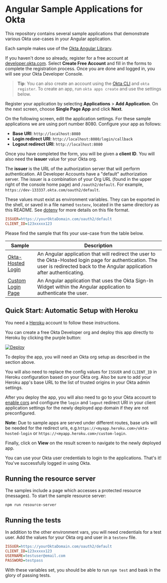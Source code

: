 # Angular Sample Applications for Okta 

This repository contains several sample applications that demonstrate various Okta use-cases in your Angular application.

Each sample makes use of the [Okta Angular Library][].

If you haven't done so already, register for a free account at [developer.okta.com](https://developer.okta.com/). Select **Create Free Account** and fill in the forms to complete the registration process. Once you are done and logged in, you will see your Okta Developer Console. 

> **Tip**: You can also create an account using the [Okta CLI](https://github.com/oktadeveloper/okta-cli) and `okta register`. To create an app, run `okta apps create` and use the settings below.

Register your application by selecting **Applications** > **Add Application**. On the next screen, choose **Single Page App** and click **Next**.

On the following screen, edit the application settings. For these sample applications we are using port number 8080. Configure your app as follows:

* **Base URI**: `http://localhost:8080`
* **Login redirect URI**: `http://localhost:8080/login/callback` 
* **Logout redirect URI**: `http://localhost:8080` 

Once you have completed the form, you will be given a **client ID**. You will also need the **issuer** value for your Okta org. 

The **issuer** is the URL of the authorization server that will perform authentication.  All Developer Accounts have a "default" authorization server.  The issuer is a combination of your Org URL (found in the upper right of the console home page) and `/oauth2/default`. For example, `https://dev-133337.okta.com/oauth2/default`.

These values must exist as environment variables. They can be exported in the shell, or saved in a file named `testenv`, located in the same directory as this README. See [dotenv](https://www.npmjs.com/package/dotenv) for more details on this file format.

```ini
ISSUER=https://yourOktaDomain.com/oauth2/default
CLIENT_ID=123xxxxx123
```

Please find the sample that fits your use-case from the table below.

| Sample | Description |
|--------|-------------|
| [Okta-Hosted Login](/okta-hosted-login) | An Angular application that will redirect the user to the Okta-Hosted login page for authentication.  The user is redirected back to the Angular application after authenticating. |
| [Custom Login Page](/custom-login) | An Angular application that uses the Okta Sign-In Widget within the Angular application to authenticate the user. |

[Okta Angular Library]: https://github.com/okta/okta-oidc-js/tree/master/packages/okta-angular

## Quick Start: Automatic Setup with Heroku

You need a [Heroku](https://signup.heroku.com/) account to follow these instructions.

You can create a free Okta Developer org and deploy this app directly to Heroku by clicking the purple button:

[![Deploy](https://www.herokucdn.com/deploy/button.svg)](https://heroku.com/deploy)

To deploy the app, you will need an Okta org setup as described in the section above.

You will also need to replace the config values for `ISSUER` and `CLIENT_ID` in Heroku configuration based on your Okta org.
Also be sure to add your Heroku app's base URL to the list of trusted origins in your Okta admin settings.

After you deploy the app, you will also need to go to your Okta account to [enable cors](https://developer.okta.com/docs/guides/enable-cors/granting-cors/) and configure the `login` and `logout` redirect URI in your client application settings for the newly deployed app domain if they are not preconfigured. 

**Note:** Due to sample apps are served under different routes, base urls will be needed for the redirect uris, e.g.`https://<myapp.heroku.com>/okta-hosted-login` or `https://<myapp.heroku.com>/custom-login`.

Finally, click on **View** on the result screen to navigate to the newly deployed app.

You can use your Okta user credentials to login to the applications. That's it! You've successfully logged in using Okta. 

## Running the resource server
The samples include a page which accesses a protected resource (messages). To start the sample resource server:

```
npm run resource-server
```

## Running the tests

In addition to the other environment vars, you will need credentials for a test user. Add the values for your Okta org and user in a `testenv` file. 

```ini
ISSUER=https://yourOktaDomain.com/oauth2/default
CLIENT_ID=123xxxxx123
USERNAME=testuser@email.com
PASSWORD=testpass
```

With these variables set, you should be able to run `npm test` and bask in the glory of passing tests.
